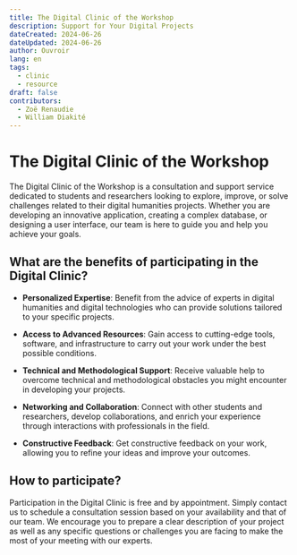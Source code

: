 ```yaml
---
title: The Digital Clinic of the Workshop
description: Support for Your Digital Projects
dateCreated: 2024-06-26
dateUpdated: 2024-06-26
author: Ouvroir
lang: en
tags:
  - clinic
  - resource
draft: false
contributors:
  - Zoë Renaudie
  - William Diakité
---
```


# The Digital Clinic of the Workshop

The Digital Clinic of the Workshop is a consultation and support service dedicated to students and researchers looking to explore, improve, or solve challenges related to their digital humanities projects. Whether you are developing an innovative application, creating a complex database, or designing a user interface, our team is here to guide you and help you achieve your goals.

## What are the benefits of participating in the Digital Clinic?

- **Personalized Expertise**: Benefit from the advice of experts in digital humanities and digital technologies who can provide solutions tailored to your specific projects.

- **Access to Advanced Resources**: Gain access to cutting-edge tools, software, and infrastructure to carry out your work under the best possible conditions.

- **Technical and Methodological Support**: Receive valuable help to overcome technical and methodological obstacles you might encounter in developing your projects.

- **Networking and Collaboration**: Connect with other students and researchers, develop collaborations, and enrich your experience through interactions with professionals in the field.

- **Constructive Feedback**: Get constructive feedback on your work, allowing you to refine your ideas and improve your outcomes.

## How to participate?

Participation in the Digital Clinic is free and by appointment. Simply contact us to schedule a consultation session based on your availability and that of our team. We encourage you to prepare a clear description of your project as well as any specific questions or challenges you are facing to make the most of your meeting with our experts.
